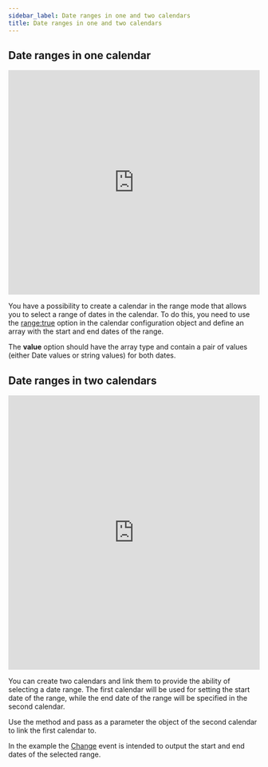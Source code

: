 ```yaml
---
sidebar_label: Date ranges in one and two calendars
title: Date ranges in one and two calendars
---
```


## Date ranges in one calendar

<iframe src="https://snippet.dhtmlx.com/2mrj53h0?mode=result" frameborder="0" class="snippet_iframe" width="100%" height="450"></iframe>

You have a possibility to create a calendar in the range mode that allows you to select a range of dates in the calendar. To do this, you need to use the [range:true](/calendar/api/calendar_range_config) option in the calendar configuration object and define an array with the start and end dates of the range.

The <strong>value</strong> option should have the array type and contain a pair of values (either Date values or string values) for both dates.

## Date ranges in two calendars

<iframe src="https://snippet.dhtmlx.com/dxo54017?mode=result" frameborder="0" class="snippet_iframe" width="100%" height="550"></iframe>

You can create two calendars and link them to provide the ability of selecting a date range. The first calendar will be used for setting the start date of the range, while the end date of the range will be specified in the
second calendar.

Use the [](calendar/api/calendar_link_method.md) method and pass as a parameter the object of the second calendar to link the first calendar to.

In the example the [Change](calendar/api/calendar_change_event.md) event is intended to output the start and end dates of the selected range.

